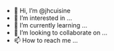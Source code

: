 - 👋 Hi, I’m @jhcuisine
- 👀 I’m interested in ...
- 🌱 I’m currently learning ...
- 💞️ I’m looking to collaborate on ...
- 📫 How to reach me ...

<!---
jhcuisine/jhcuisine is a ✨ special ✨ repository because its `README.md` (this file) appears on your GitHub profile.
You can click the Preview link to take a look at your changes.
--->
